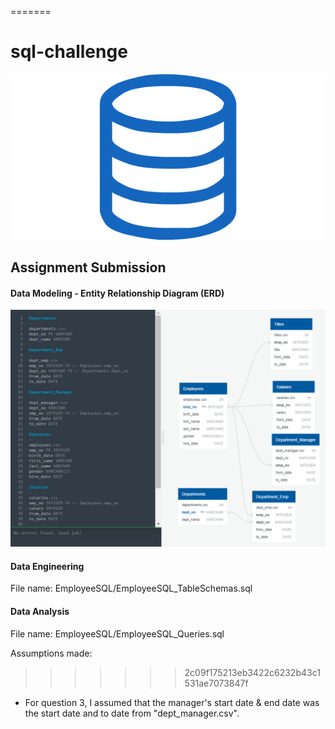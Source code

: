 =======
# sql-challenge

![sql.png](sql.png)

Assignment Submission
-

#### Data Modeling - Entity Relationship Diagram (ERD)

![EmployeeSQL_ERD.png](EmployeeSQL/EmployeeSQL_ERD.png)

#### Data Engineering

File name: EmployeeSQL/EmployeeSQL_TableSchemas.sql

#### Data Analysis

File name: EmployeeSQL/EmployeeSQL_Queries.sql

Assumptions made:

>>>>>>> 2c09f175213eb3422c6232b43c1531ae7073847f
- For question 3, I assumed that the manager's start date & end date was the start date and to date from "dept_manager.csv".
